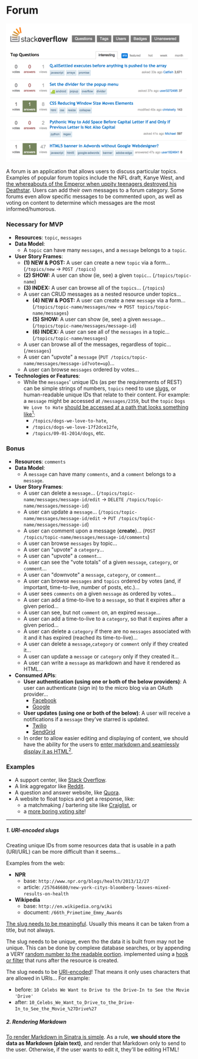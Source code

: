 # Forum

<img alt="Example and splash image." src="../images/forum-header.png" width="600px" style="margin: 0 auto;"/>

A forum is an application that allows users to discuss particular topics. Examples of popular forum topics include the NFL draft, Kanye West, and [the whereabouts of the Emperor when uppity teenagers destroyed his Deathstar](http://scifi.stackexchange.com/questions/67011/where-is-the-emperor-in-new-hope). Users can add their own messages to a forum category. Some forums even allow specific messages to be commented upon, as well as voting on content to determine which messages are the most informed/humorous.

### Necessary for MVP

- **Resources**: `topic`, `messages`
- **Data Model**:
  - A `topic` can have many `messages`, and a `message` belongs to a `topic`.
- **User Story Frames**:
  - **(1) NEW & POST:** A user can create a new `topic` via a form... (`/topics/new` -> `POST /topics`)
  - **(2) SHOW:** A user can show (ie, see) a given `topic`... (`/topics/topic-name`)
  - **(3) INDEX:** A user can browse all of the `topics`... (`/topics`)
  - A user can CRUD messages as a nested resource under topics...
    - **(4) NEW & POST:** A user can create a new `message` via a form... (`/topics/topic-name/messages/new` -> `POST topics/topic-name/messages`)
    - **(5) SHOW:** A user can show (ie, see) a given `message`... (`/topics/topic-name/messages/message-id`)
    - **(6) INDEX:** A user can see all of the `messages` in a topic... (`/topics/topic-name/messages`)
  - A user can browse all of the messages, regardless of topic... (`/messages`)
  - A user can "upvote" a `message` (`PUT /topics/topic-name/messages/message-id?vote=up`)...
  - A user can browse `messages` ordered by votes...
- **Technologies or Features**:
  - While the `messages`' unique IDs (as per the requirements of REST) can be simple strings of numbers, `topics` need to use [slugs](http://en.wikipedia.org/wiki/Semantic_URL#Slug), or human-readable unique IDs that relate to their content. For example: a `message` might be accessed at `/messages/2359`, but the `topic` `Dogs We Love to Hate` [should be accessed at a path that looks something like<sup>1</sup>](#slugs):
    - `/topics/dogs-we-love-to-hate`,
    - `/topics/dogs-we-love-17f2dce12fe`,
    - `/topics/09-01-2014/dogs`, etc.

### Bonus

- **Resources**: `comments`
- **Data Model**:
  - A `message` can have many `comments`, and a `comment` belongs to a `message`.
- **User Story Frames**:
  - A user can delete a `message`... (`/topics/topic-name/messages/message-id/edit` -> `DELETE /topics/topic-name/messages/message-id`)
  - A user can update a `message`... (`/topics/topic-name/messages/message-id/edit` -> `PUT /topics/topic-name/messages/message-id`)
  - A user can comment upon a message (**create**)... (`POST /topics/topic-name/messages/message-id/comments`)
  - A user can browse `messages` by topic...
  - A user can "upvote" a `category`...
  - A user can "upvote" a `comment`...
  - A user can see the "vote totals" of a given `message`, `category`, or `comment`...
  - A user can "downvote" a `message`, `category`, or `comment`...
  - A user can browse `messages` and `topics` ordered by votes (and, if important, time-to-live, number of posts, etc.)...
  - A user sees `comments` on a given `message` as ordered by votes...
  - A user can add a time-to-live to a `message`, so that it expires after a given period...
  - A user can see, but not `comment` on, an expired `message`...
  - A user can add a time-to-live to a `category`, so that it expires after a given period...
  - A user can delete a `category` if there are no `messages` associated with it and it has expired (reached its time-to-live)...
  - A user can delete a `message`,`category` or `comment` only if they created it...
  - A user can update a `message` or `category` only if they created it...
  - A user can write a `message` as markdown and have it rendered as HTML...
- **Consumed APIs**:
  - **User authentication (using one or both of the below providers)**: A user can authenticate (sign in) to the micro blog via an OAuth provider...
    - [Facebook](https://developers.facebook.com/docs/facebook-login/manually-build-a-login-flow/v2.1)
    - [Google](https://developers.google.com/accounts/docs/OAuth2WebServer)
  - **User updates (using one or both of the below)**: A user will receive a notifications if a `message` they've starred is updated.
    - [Twilio](http://www.twilio.com/docs/api/rest)
    - [SendGrid](https://sendgrid.com/docs/index.html)
  - In order to allow easier editing and displaying of content, we should have the ability for the users to [enter markdown and seamlessly display it as HTML<sup>2</sup>](#markdown).

### Examples

  - A support center, like [Stack Overflow](http://stackoverflow.com/).
  - A link aggregator like [Reddit](http://www.reddit.com/).
  - A question and answer website, like [Quora](https://www.quora.com/).
  - A website to float topics and get a response, like:
    - a matchmaking / bartering site like [Craiglist](http://newyork.craigslist.org/), or
    - a [more boring voting site](https://www.myvote.io/)!
    
---

##### <a name="slugs"></a> __1.__ URI-encoded slugs

Creating unique IDs from some resources data that is usable in a path (URI/URL) can be more difficult than it seems...

Examples from the web:

- **NPR**
  - base: `http://www.npr.org/blogs/health/2013/12/27`
  - article: `
/257646680/new-york-citys-bloomberg-leaves-mixed-results-on-health
`
- **Wikipedia**
  - base: `http://en.wikipedia.org/wiki`
  - document: `/66th_Primetime_Emmy_Awards`

[The slug needs to be meaningful](http://patterns.dataincubator.org/book/url-slug.html). Usually this means it can be taken from a title, but not always.

The slug needs to be unique, even tho the data it is built from may not be unique. This can be done by complexe database searches, or by appending a VERY [random number to the readable portion](http://www.ruby-doc.org/stdlib-2.1.2/libdoc/securerandom/rdoc/SecureRandom.html). implemented using a [hook or filter](http://www.sinatrarb.com/intro.html#Filters) that runs after the resource is created.

The slug needs to be [URI-encoded](http://ruby-doc.org/stdlib-1.9.3/libdoc/uri/rdoc/URI/Escape.html#method-i-encode)! That means it only uses characters that are allowed in URIs... For example:

- before: `10 Celebs We Want to Drive to the Drive-In to See the Movie 'Drive'`
- after: `10_Celebs_We_Want_to_Drive_to_the_Drive-In_to_See_the_Movie_%27Drive%27`

##### <a name="markdown"></a> __2.__ Rendering Markdown

[To render Markdown in Sinatra is simple](http://www.sinatrarb.com/intro.html#Markdown%20Templates). As a rule, **we should store the data as Markdown (plain text)**, and render that Markdown only to send to the user. Otherwise, if the user wants to edit it, they'll be editing HTML!
